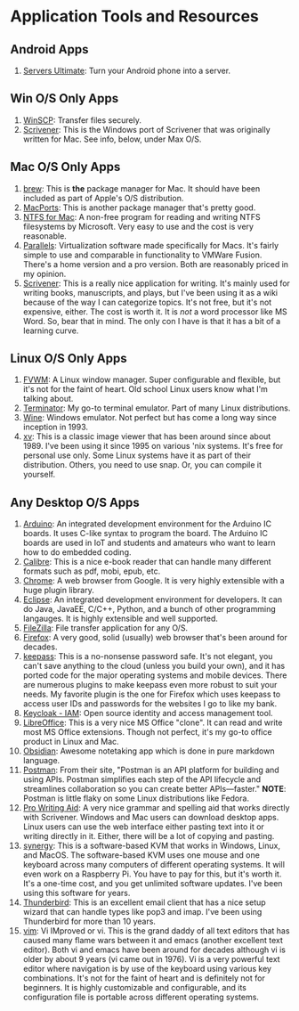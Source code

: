 # Application Tools and Resources

## Android Apps
1. [Servers Ultimate](https://play.google.com/store/apps/details?id=com.icecoldapps.serversultimate): Turn your Android phone into a server. 

## Win O/S Only Apps
1. [WinSCP](https://winscp.net/eng/index.php): Transfer files securely.
1. [Scrivener](https://www.literatureandlatte.com/scrivener/overview): This is the Windows port of Scrivener that was originally written for Mac. See info, below, under Max O/S.

## Mac O/S Only Apps
1. [brew](https://brew.sh/): This is **the** package manager for Mac. It should have been included as part of Apple's O/S distribution.
1. [MacPorts](https://www.macports.org/): This is another package manager that's pretty good.
1. [NTFS for Mac](https://www.paragon-software.com/us/home/ntfs-mac/): A non-free program for reading and writing NTFS filesystems by Microsoft. Very easy to use and the cost is very reasonable.
1. [Parallels](https://www.parallels.com): Virtualization software made specifically for Macs. It's fairly simple to use and comparable in functionality to VMWare Fusion. There's a home version and a pro version. Both are reasonably priced in my opinion. 
1. [Scrivener](https://www.literatureandlatte.com/scrivener/overview): This is a really nice application for writing. It's mainly used for writing books, manuscripts, and plays, but I've been using it as a wiki because of the way I can categorize topics. It's not free, but it's not expensive, either. The cost is worth it. It is *not* a word processor like MS Word. So, bear that in mind. The only con I have is that it has a bit of a learning curve.

## Linux O/S Only Apps
1. [FVWM](https://www.fvwm.org/): A Linux window manager. Super configurable and flexible, but it's not for the faint of heart. Old school Linux users know what I'm talking about.
1. [Terminator](https://launchpad.net/terminator): My go-to terminal emulator. Part of many Linux distributions.
1. [Wine](https://www.winehq.org/): Windows emulator. Not perfect but has come a long way since inception in 1993.
1. [xv](https://github.com/haegar/xv): This is a classic image viewer that has been around since about 1989. I've been using it since 1995 on various 'nix systems. It's free for personal use only. Some Linux systems have it as part of their distribution. Others, you need to use snap. Or, you can compile it yourself.

## Any Desktop O/S Apps
1. [Arduino](https://www.arduino.cc/en/software/): An integrated development environment for the Arduino IC boards. It uses C-like syntax to program the board. The Arduino IC boards are used in IoT and students and amateurs who want to learn how to do embedded coding.
1. [Calibre](https://calibre-ebook.com/): This is a nice e-book reader that can handle many different formats such as pdf, mobi, epub, etc.
1. [Chrome](https://www.google.com/chrome/): A web browser from Google. It is very highly extensible with a huge plugin library.
1. [Eclipse](https://www.eclipse.org/downloads/): An integrated development environment for developers. It can do Java, JavaEE, C/C++, Python, and a bunch of other programming langauges. It is highly extensible and well supported.
1. [FileZilla](https://filezilla-project.org/): File transfer application for any O/S.
1. [Firefox](https://www.mozilla.org/en-US/): A very good, solid (usually) web browser that's been around for decades.
1. [keepass](https://keepass.info/): This is a no-nonsense password safe. It's not elegant, you can't save anything to the cloud (unless you build your own), and it has ported code for the major operating systems and mobile devices. There are numerous plugins to make keepass even more robust to suit your needs. My favorite plugin is the one for Firefox which uses keepass to access user IDs and passwords for the websites I go to like my bank.
1. [Keycloak - IAM](https://www.keycloak.org/index.html): Open source identity and access management tool.
1. [LibreOffice](https://www.libreoffice.org/): This is a very nice MS Office "clone". It can read and write most MS Office extensions. Though not perfect, it's my go-to office product in Linux and Mac.
1. [Obsidian](https://obsidian.md/): Awesome notetaking app which is done in pure markdown language.
1. [Postman](https://www.postman.com/): From their site, "Postman is an API platform for building and using APIs. Postman simplifies each step of the API lifecycle and streamlines collaboration so you can create better APIs—faster." **NOTE**: Postman is little flaky on some Linux distributions like Fedora.
1. [Pro Writing Aid](https://prowritingaid.com/): A very nice grammar and spelling aid that works directly with Scrivener. Windows and Mac users can download desktop apps. Linux users can use the web interface either pasting text into it or writing directly in it. Either, there will be a lot of copying and pasting. 
1. [synergy](https://symless.com/synergy): This is a software-based KVM that works in Windows, Linux, and MacOS. The software-based KVM uses one mouse and one keyboard across many computers of different operating systems. It will even work on a Raspberry Pi. You have to pay for this, but it's worth it. It's a one-time cost, and you get unlimited software updates. I've been using this software for years.
1. [Thunderbird](https://www.thunderbird.net/en-US/): This is an excellent email client that has a nice setup wizard that can handle types like pop3 and imap. I've been using Thunderbird for more than 10 years.
1. [vim](https://www.vim.org/): Vi IMproved or vi. This is the grand daddy of all text editors that has caused many flame wars between it and emacs (another excellent text editor). Both vi and emacs have been around for decades although vi is older by about 9 years (vi came out in 1976). Vi is a very powerful text editor where navigation is by use of the keyboard using various key combinations. It's not for the faint of heart and is definitely not for beginners. It is highly customizable and configurable, and its configuration file is portable across different operating systems.
